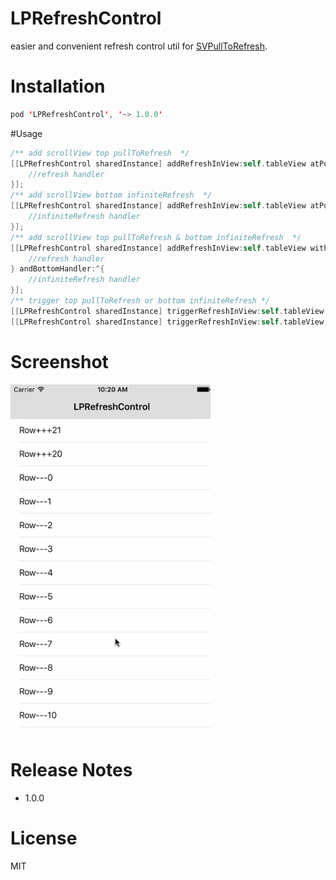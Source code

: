 # LPRefreshControl

easier and convenient refresh control util for [SVPullToRefresh](https://github.com/samvermette/SVPullToRefresh).

# Installation

```swift
pod 'LPRefreshControl', '~> 1.0.0'
```

#Usage

```swift
/** add scrollView top pullToRefresh  */
[[LPRefreshControl sharedInstance] addRefreshInView:self.tableView atPosition:RefreshPositionTop withHandler:^{
    //refresh handler
}];
/** add scrollView bottom infiniteRefresh  */
[[LPRefreshControl sharedInstance] addRefreshInView:self.tableView atPosition:RefreshPositionBottom withHandler:^{
    //infiniteRefresh handler
}];
/** add scrollView top pullToRefresh & bottom infiniteRefresh  */
[[LPRefreshControl sharedInstance] addRefreshInView:self.tableView withTopHandler:^{
    //refresh handler
} andBottomHandler:^{
    //infiniteRefresh handler
}];
/** trigger top pullToRefresh or bottom infiniteRefresh */
[[LPRefreshControl sharedInstance] triggerRefreshInView:self.tableView atPosition:RefreshPositionTop];
[[LPRefreshControl sharedInstance] triggerRefreshInView:self.tableView atPosition:RefreshPositionBottom];
```
# Screenshot

<img src="screenshot.gif" width=320>

# Release Notes

- 1.0.0

# License

MIT
